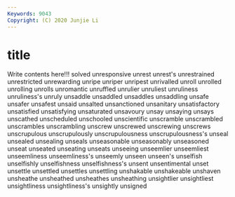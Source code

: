 ```yaml
---
Keywords: 9043
Copyright: (C) 2020 Junjie Li
---
```


# title

Write contents here!!!
solved 
unresponsive 
unrest 
unrest's 
unrestrained 
unrestricted 
unrewarding 
unripe 
unriper
unripest 
unrivalled 
unroll 
unrolled 
unrolling 
unrolls 
unromantic 
unruffled 
unrulier 
unruliest
unruliness 
unruliness's 
unruly 
unsaddle 
unsaddled 
unsaddles 
unsaddling 
unsafe 
unsafer 
unsafest
unsaid 
unsalted 
unsanctioned 
unsanitary 
unsatisfactory 
unsatisfied 
unsatisfying 
unsaturated 
unsavoury 
unsay
unsaying 
unsays 
unscathed 
unscheduled 
unschooled 
unscientific 
unscramble 
unscrambled 
unscrambles 
unscrambling
unscrew 
unscrewed 
unscrewing 
unscrews 
unscrupulous 
unscrupulously 
unscrupulousness 
unscrupulousness's 
unseal 
unsealed
unsealing 
unseals 
unseasonable 
unseasonably 
unseasoned 
unseat 
unseated 
unseating 
unseats 
unseeing
unseemlier 
unseemliest 
unseemliness 
unseemliness's 
unseemly 
unseen 
unseen's 
unselfish 
unselfishly 
unselfishness
unselfishness's 
unsent 
unsentimental 
unset 
unsettle 
unsettled 
unsettles 
unsettling 
unshakable 
unshakeable
unshaven 
unsheathe 
unsheathed 
unsheathes 
unsheathing 
unsightlier 
unsightliest 
unsightliness 
unsightliness's 
unsightly
unsigned 
